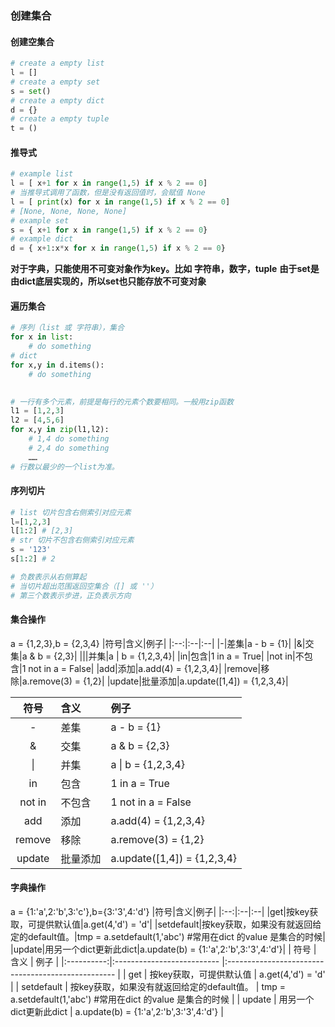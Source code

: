 ### 创建集合
#### 创建空集合
```python
# create a empty list
l = []
# create a empty set
s = set()
# create a empty dict
d = {}
# create a empty tuple
t = ()
```

#### 推导式

```python
# example list
l = [ x+1 for x in range(1,5) if x % 2 == 0]
# 当推导式调用了函数，但是没有返回值时，会赋值 None
l = [ print(x) for x in range(1,5) if x % 2 == 0]
# [None, None, None, None]
# example set
s = { x+1 for x in range(1,5) if x % 2 == 0}
# example dict
d = { x+1:x*x for x in range(1,5) if x % 2 == 0}
```

<b>对于字典，只能使用不可变对象作为key。比如 字符串，数字，tuple</b>
<b>由于set是由dict底层实现的，所以set也只能存放不可变对象</b>

#### 遍历集合

```python
# 序列（list 或 字符串），集合
for x in list:
    # do something
# dict
for x,y in d.items():
    # do something
    

# 一行有多个元素，前提是每行的元素个数要相同。一般用zip函数
l1 = [1,2,3]
l2 = [4,5,6]
for x,y in zip(l1,l2):
    # 1,4 do something
    # 2,4 do something
    ……
# 行数以最少的一个list为准。
```

#### 序列切片

```python
# list 切片包含右侧索引对应元素
l=[1,2,3]
l[1:2] # [2,3]
# str 切片不包含右侧索引对应元素
s = '123'
s[1:2] # 2

# 负数表示从右侧算起
# 当切片超出范围返回空集合（[] 或 ''）
# 第三个数表示步进，正负表示方向
```

#### 集合操作
a = {1,2,3},b = {2,3,4}
|符号|含义|例子|
|:--:|:--|:--|
|-|差集|a - b = {1}|
|&|交集|a & b = {2,3}|
|\||并集|a \| b = {1,2,3,4}|
|in|包含|1 in a = True|
|not in|不包含|1 not in a = False|
|add|添加|a.add(4) = {1,2,3,4}|
|remove|移除|a.remove(3) = {1,2}|
|update|批量添加|a.update([1,4]) = {1,2,3,4}|

| 符号     | 含义   | 例子                          |
|:------:|:---- |:--------------------------- |
| -      | 差集   | a - b = {1}                 |
| &      | 交集   | a & b = {2,3}               |
| \|     | 并集   | a \| b = {1,2,3,4}          |
| in     | 包含   | 1 in a = True               |
| not in | 不包含  | 1 not in a = False          |
| add    | 添加   | a.add(4) = {1,2,3,4}        |
| remove | 移除   | a.remove(3) = {1,2}         |
| update | 批量添加 | a.update([1,4]) = {1,2,3,4} |

#### 字典操作

a = {1:'a',2:'b',3:'c'},b={3:'3',4:'d'}
|符号|含义|例子|
|:--:|:--|:--|
|get|按key获取，可提供默认值|a.get(4,'d') = 'd'|
|setdefault|按key获取，如果没有就返回给定的default值。|tmp = a.setdefault(1,'abc') #常用在dict 的value 是集合的时候|
|update|用另一个dict更新此dict|a.update(b) = {1:'a',2:'b',3:'3',4:'d'}|
| 符号         | 含义                         | 例子                                                 |
|:----------:|:-------------------------- |:-------------------------------------------------- |
| get        | 按key获取，可提供默认值              | a.get(4,'d') = 'd'                                 |
| setdefault | 按key获取，如果没有就返回给定的default值。 | tmp = a.setdefault(1,'abc') #常用在dict 的value 是集合的时候 |
| update     | 用另一个dict更新此dict            | a.update(b) = {1:'a',2:'b',3:'3',4:'d'}            |
